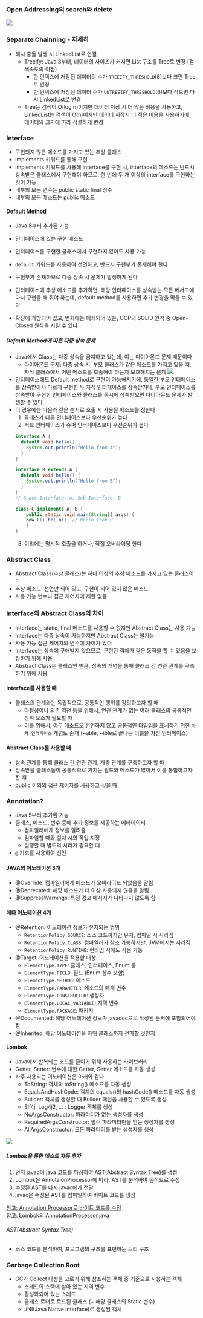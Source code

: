 ### Open Addressing의 search와 delete
![](../../image/28.png)

### Separate Chainning - 자세히
- 해시 충돌 발생 시 LinkedList로 연결
  - Treeify: Java 8부터, 데이터의 사이즈가 커지면 List 구조를 Tree로 변경 (검색속도의 이점)
    - 한 인덱스에 저장된 데이터의 수가 `TREEIFY_THRESHOLD`(8)보다 크면 Tree로 변경
    - 한 인덱스에 저장된 데이터 수가 `UNTREEIFY_THRESHOLD`(6)보다 작으면 다시 LinkedList로 변경
  - Tree는 검색이 O(log n)이지만 데이터 저장 시 더 많은 비용을 사용하고, LinkedList는 검색이 O(n)이지만 데이터 저장시 더 적은 비용을 사용하기에, 데이터의 크기에 따라 적절하게 변경


### Interface
- 구현되지 않은 메소드를 가지고 있는 추상 클래스
- implements 키워드를 통해 구현
- implements 키워드를 사용해 interface를 구현 시, interface의 메소드는 반드시 상속받은 클래스에서 구현해야 하므로, 한 번에 두 개 이상의 interface를 구현하는 것이 가능
- 내부의 모든 변수는 public static final 상수
- 내부의 모든 메소드는 public 메소드

#### Default Method
- Java 8부터 추가된 기능
- 인터페이스에 있는 구현 메소드
- 인터페이스를 구현한 클래스에서 구현하지 않아도 사용 가능
- `default` 키워드를 사용하여 선언하고, 반드시 구현부가 존재해야 한다
- 구현부가 존재하므로 다중 상속 시 문제가 발생하게 된다


- 인터페이스에 추상 메소드를 추가하면, 해당 인터페이스를 상속받는 모든 메서드에 다시 구현을 해 줘야 하는데, default method를 사용하면 추가 변경을 막을 수 있다  
- 확장에 개방되어 있고, 변화에는 폐쇄되어 있는, OOP의 SOLID 원칙 중 Open-Closed 원칙을 지킬 수 있다

##### Default Method에 따른 다중 상속 문제
- Java에서 Class는 다중 상속을 금지하고 있는데, 이는 다이아몬드 문제 때문이다
  - 다이아몬드 문제: 다중 상속 시, 부모 클래스가 같은 메소드를 가지고 있을 때, 자식 클래스에서 어떤 메소드를 호출해야 하는지 모호해지는 문제
  ![](../../image/29.png)
- 인터페이스에도 Default method로 구현이 가능해지기에, 동일한 부모 인터페이스를 상속받아서 다르게 구현한 두 자식 인터페이스를 상속받거나, 부모 인터페이스를 상속받아 구현한 인터페이스와 클래스를 동시에 상속받으면 다이아몬드 문제가 발생할 수 있다  
- 이 경우에는 다음과 같은 순서로 호출 시 사용될 메소드를 정한다
  1. 클래스가 다른 인터페이스보다 우선순위가 높다
  2. 서브 인터페이스가 슈퍼 인터페이스보다 우선순위가 높다
  ```java
  interface A {
    default void hello() {
      System.out.println("Hello from A");
    }
  } 

  interface B extends A {
    default void hello() {
      System.out.println("Hello from B");
    }
  }
  // Super Interface: A, Sub Interface: B
  
  class C implements A, B {
      public static void main(String[] args) {
      new C().hello(); // Hello from B
      }
  }
  ```
  3. 이외에는 명시적 호출을 하거나, 직접 오버라이딩 한다


### Abstract Class
- Abstract Class(추상 클래스)는 하나 이상의 추상 메소드를 가지고 있는 클래스이다
- 추상 메소드: 선언만 되어 있고, 구현이 되어 있지 않은 메소드
- 사용 가능 변수나 접근 제어자에 제한 없음


### Interface와 Abstract Class의 차이
- Interface는 static, final 메소드를 사용할 수 없지만 Abstract Class는 사용 가능
- Interface는 다중 상속이 가능하지만 Abstract Class는 불가능
- 사용 가능 접근 제어자와 변수에 차이가 있다
- Interface는 상속에 구애받지 않으므로, 구현된 객체가 같은 동작을 할 수 있음을 보장하기 위해 사용
- Abstract Class는 클래스인 만큼, 상속의 개념을 통해 클래스 간 연관 관계를 구축하기 위해 사용

#### Interface를 사용할 때
- 클래스의 관계와는 독립적으로, 공통적인 행위를 정의하고자 할 때
  - 다형성이나 의존 역전 등을 위해서, 연관 관계가 없는 여러 클래스의 공통적인 상위 요소가 필요할 때
  - 이를 위해서, 아무 메소드도 선언하지 않고 공통적인 타입임을 표시하기 위한 `마커 인터페이스` 개념도 존재 (~able, ~ible로 끝나는 이름을 가진 인터페이스)

#### Abstract Class를 사용할 때
- 상속 관계를 통해 클래스 간 연관 관계, 계층 관계를 구축하고자 할 때
- 상속받을 클래스들이 공통적으로 가지는 필드와 메소드가 많아서 이를 통합하고자 할 때
- public 이외의 접근 제어자를 사용하고 싶을 때

### Annotation?
- Java 5부터 추가된 기능
- 클래스, 메소드, 변수 등에 추가 정보를 제공하는 메타데이터
  - 컴파일러에게 정보를 알려줌
  - 컴파일할 때와 설치 시의 작업 지정
  - 실행할 때 별도의 처리가 필요할 때
- `@` 기호를 사용하여 선언

#### JAVA의 어노테이션 3개
- @Override: 컴파일러에게 메소드가 오버라이드 되었음을 알림
- @Deprecated: 해당 메소드가 더 이상 사용되지 않음을 알림
- @SuppressWarnings: 특정 경고 메시지가 나타나지 않도록 함

#### 메타 어노테이션 4개
- @Retention: 어노테이션 정보가 유지되는 범위
  - `RetentionPolicy.SOURCE`: 소스 코드까지만 유지, 컴파일 시 사라짐
  - `RetentionPolicy.CLASS`: 컴파일러가 참조 가능하지만, JVM에서는 사라짐
  - `RetentionPolicy.RUNTIME`: 런타임 시에도 사용 가능
- @Target: 어노테이션을 적용할 대상
  - `ElementType.TYPE`: 클래스, 인터페이스, Enum 등
  - `ElementType.FIELD`: 필드 (Enum 상수 포함)
  - `ElementType.METHOD`: 메소드
  - `ElementType.PARAMETER`: 메소드의 매개 변수
  - `ElementType.CONSTRUCTOR`: 생성자
  - `ElementType.LOCAL_VARIABLE`: 지역 변수
  - `ElementType.PACKAGE`: 패키지
- @Documented: 해당 어노테이션 정보가 javadoc으로 작성된 문서에 포함되어야 함
- @Inherited: 해당 어노테이션을 하위 클래스까지 전파할 것인지

#### Lombok
- Java에서 반복되는 코드를 줄이기 위해 사용하는 라이브러리
- Getter, Setter: 변수에 대한 Getter, Setter 메소드를 자동 생성
- 자주 사용되는 어노테이션은 아래와 같다
  - ToString: 객체의 toString() 메소드를 자동 생성
  - EqualsAndHashCode: 객체의 equals()와 hashCode() 메소드를 자동 생성
  - Builder: 객체를 생성할 때 Builder 패턴을 사용할 수 있도록 생성
  - Slf4j, Log4j2, ... : Logger 객체를 생성
  - NoArgsConstructor: 파라미터가 없는 생성자를 생성
  - RequiredArgsConstructor: 필수 파라미터만을 받는 생성자를 생성
  - AllArgsConstructor: 모든 파라미터를 받는 생성자를 생성

![](../../image/30.png)

##### Lombok을 통한 메소드 자동 추가
1. 먼저 javac이 java 코드를 파싱하여 AST(Abstract Syntax Tree)를 생성
2. Lombok은 AnnotaionProcessor에 따라, AST를 분석하여 동적으로 수정
3. 수정된 AST를 다시 javac에게 전달
4. javac은 수정된 AST를 컴파일하여 바이트 코드를 생성

[참고: Annotation Processor로 바이트 코드를 수정](https://free-strings.blogspot.com/2015/12/lombok.html)  
[참고: Lombok의 AnnotationProcessor.java](https://github.com/projectlombok/lombok/blob/5120abe4741c78d19d7e65404f407cfe57074a47/src/core/lombok/core/AnnotationProcessor.java)

###### AST(Abstract Syntax Tree)
- 소스 코드를 분석하여, 프로그램의 구조를 표현하는 트리 구조


### Garbage Collection Root
- GC가 Collect 대상을 고르기 위해 참조하는 객체 중 기준으로 사용하는 객체
  - 스레드의 스택에 살아 있는 지역 변수
  - 활성화되어 있는 스레드
  - 클래스 로더로 로드된 클래스 (+ 해당 클래스의 Static 변수)
  - JNI(Java Native Interface)로 생성된 객체 

